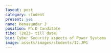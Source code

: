 ```yaml
---
layout: post
category: student
present: yes
name: Hemasundar J
position: Ph.D Canditate
time: (2023- till date)
bio: Cyber Security aspects of Power Systems
image: assets/images/students/12.JPG
---
```

